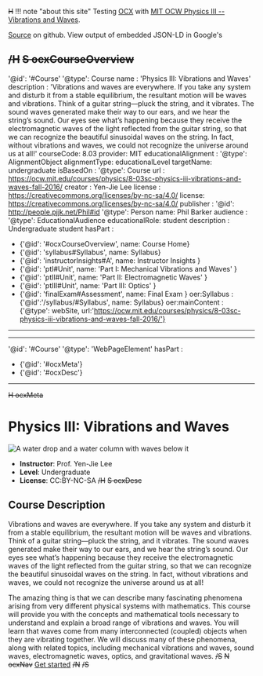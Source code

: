 ~~H~~
!!! note "about this site"
    Testing [OCX](https://k12ocx.github.io/k12ocx-specs/) with [MIT OCW Physics III -- Vibrations and Waves](https://ocw.mit.edu/courses/physics/8-03sc-physics-iii-vibrations-and-waves-fall-2016/).

[Source](https://github.com/philbarker/OCXPhysVibWav) on github. View output of embedded JSON-LD in Google's
<script>
text  = 'structured data testing tool'
here = window.location.href
sdd  = 'https://search.google.com/structured-data/testing-tool'
href = sdd+'#url='+encodeURIComponent(here)
link = '<a href="'+href+'">'+text+'</a>'
document.write(link)
</script>
~~/H~~
~~S ocxCourseOverview~~
---
'@id': '#Course'
'@type': Course
name : 'Physics III: Vibrations and Waves'
description : 'Vibrations and waves are everywhere. If you take any system and disturb it from a stable equilibrium, the resultant motion will be waves and vibrations. Think of a guitar string—pluck the string, and it vibrates. The sound waves generated make their way to our ears, and we hear the string’s sound. Our eyes see what’s happening because they receive the electromagnetic waves of the light reflected from the guitar string, so that we can recognize the beautiful sinusoidal waves on the string. In fact, without vibrations and waves, we could not recognize the universe around us at all!'
courseCode: 8.03
provider: MIT
educationalAlignment :
  '@type': AlignmentObject
  alignmentType: educationalLevel
  targetName: undergraduate
isBasedOn :
  '@type': Course
  url : https://ocw.mit.edu/courses/physics/8-03sc-physics-iii-vibrations-and-waves-fall-2016/
  creator : Yen-Jie Lee
  license : https://creativecommons.org/licenses/by-nc-sa/4.0/
license: https://creativecommons.org/licenses/by-nc-sa/4.0/
publisher :
  '@id': http://people.pjjk.net/Phil#id
  '@type': Person
  name: Phil Barker
audience  :
  '@type': EducationalAudience
  educationalRole: student
  description : Undergraduate student
hasPart :
  - {'@id': '#ocxCourseOverview', name: Course Home}
  - {'@id': 'syllabus#Syllabus',  name: Syllabus}
  - {'@id': 'instructorInsights#A',  name: Instructor Insights }
  - {'@id': 'ptI#Unit', name: 'Part I: Mechanical Vibrations and Waves' }
  - {'@id': 'ptII#Unit', name: 'Part II: Electromagnetic Waves' }
  - {'@id': 'ptIII#Unit', name: 'Part III: Optics' }
  - {'@id': 'finalExam#Assessment', name: Final Exam }
oer:Syllabus : {'@id':'/syllabus/#Syllabus',  name: Syllabus}
oer:mainContent : {'@type': webSite, url:'https://ocw.mit.edu/courses/physics/8-03sc-physics-iii-vibrations-and-waves-fall-2016/'}
---
---
'@id': '#Course'
'@type': 'WebPageElement'
hasPart :
  - {'@id': '#ocxMeta'}
  - {'@id': '#ocxDesc'}
---
~~H ocxMeta~~
# Physics III: Vibrations and Waves
![A water drop and a water column with waves below it](https://ocw.mit.edu/courses/physics/8-03sc-physics-iii-vibrations-and-waves-fall-2016/8-03scf16.jpg)

 * **Instructor**: Prof. Yen-Jie Lee
 * **Level**: Undergraduate
 * **License**: CC:BY-NC-SA
~~/H~~
~~S ocxDesc~~
## Course Description
Vibrations and waves are everywhere. If you take any system and disturb it from a stable equilibrium, the resultant motion will be waves and vibrations. Think of a guitar string—pluck the string, and it vibrates. The sound waves generated make their way to our ears, and we hear the string’s sound. Our eyes see what’s happening because they receive the electromagnetic waves of the light reflected from the guitar string, so that we can recognize the beautiful sinusoidal waves on the string. In fact, without vibrations and waves, we could not recognize the universe around us at all!

The amazing thing is that we can describe many fascinating phenomena arising from very different physical systems with mathematics. This course will provide you with the concepts and mathematical tools necessary to understand and explain a broad range of vibrations and waves. You will learn that waves come from many interconnected (coupled) objects when they are vibrating together. We will discuss many of these phenomena, along with related topics, including mechanical vibrations and waves, sound waves, electromagnetic waves, optics, and gravitational waves.
~~/S~~
~~N ocxNav~~
<a href="syllabus" rel="Next">Get started</a>
~~/N~~
~~/S~~
